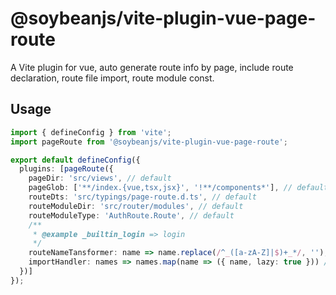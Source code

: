 # @soybeanjs/vite-plugin-vue-page-route

A Vite plugin for vue, auto generate route info by page, include route declaration, route file import, route module const.

## Usage

```ts
import { defineConfig } from 'vite';
import pageRoute from '@soybeanjs/vite-plugin-vue-page-route';

export default defineConfig({
  plugins: [pageRoute({
    pageDir: 'src/views', // default
    pageGlob: ['**/index.{vue,tsx,jsx}', '!**/components*'], // default
    routeDts: 'src/typings/page-route.d.ts', // default
    routeModuleDir: 'src/router/modules', // default
    routeModuleType: 'AuthRoute.Route', // default
    /**
     * @example _builtin_login => login
     */
    routeNameTansformer: name => name.replace(/^_([a-zA-Z]|$)+_*/, ''), // default
    importHandler: names => names.map(name => ({ name, lazy: true })) // default
  })]
});
```
